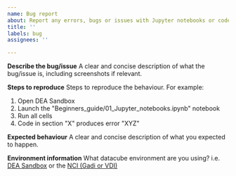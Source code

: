 ```yaml
---
name: Bug report
about: Report any errors, bugs or issues with Jupyter notebooks or code
title: ''
labels: bug
assignees: ''

---
```


**Describe the bug/issue**
A clear and concise description of what the bug/issue is, including screenshots if relevant. 

**Steps to reproduce**
Steps to reproduce the behaviour. For example:
1. Open DEA Sandbox
2. Launch the "Beginners_guide/01_Jupyter_notebooks.ipynb" notebook
3. Run all cells
4. Code in section "X" produces error "XYZ"

**Expected behaviour**
A clear and concise description of what you expected to happen.

**Environment information**
What datacube environment are you using? i.e. [DEA Sandbox](https://docs.dea.ga.gov.au/guides/setup/Sandbox/sandbox/) or the [NCI (Gadi or VDI)](https://docs.dea.ga.gov.au/guides/setup/NCI/README/)
